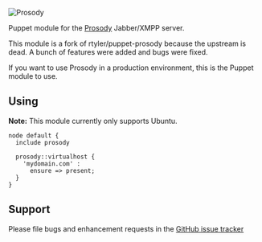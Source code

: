 ![Prosody](http://prosody.im/prosody.png)

Puppet module for the [Prosody](http://prosody.im/) Jabber/XMPP server.

This module is a fork of rtyler/puppet-prosody because the upstream is dead. A
bunch of features were added and bugs were fixed.

If you want to use Prosody in a production environment, this is the Puppet
module to use.

## Using

**Note:** This module currently only supports Ubuntu.

```puppet
node default {
  include prosody

  prosody::virtualhost {
    'mydomain.com' :
      ensure => present;
  }
}
```

## Support

Please file bugs and enhancement requests in the [GitHub issue tracker](https://github.com/rtyler/puppet-prosody/issues)
